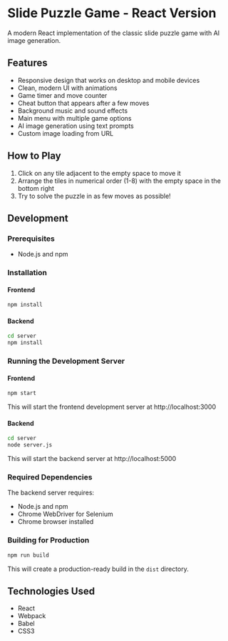 # Slide Puzzle Game - React Version

A modern React implementation of the classic slide puzzle game with AI image generation.

## Features

- Responsive design that works on desktop and mobile devices
- Clean, modern UI with animations
- Game timer and move counter
- Cheat button that appears after a few moves
- Background music and sound effects
- Main menu with multiple game options
- AI image generation using text prompts
- Custom image loading from URL

## How to Play

1. Click on any tile adjacent to the empty space to move it
2. Arrange the tiles in numerical order (1-8) with the empty space in the bottom right
3. Try to solve the puzzle in as few moves as possible!

## Development

### Prerequisites

- Node.js and npm

### Installation

#### Frontend
```bash
npm install
```

#### Backend
```bash
cd server
npm install
```

### Running the Development Server

#### Frontend
```bash
npm start
```
This will start the frontend development server at http://localhost:3000

#### Backend
```bash
cd server
node server.js
```
This will start the backend server at http://localhost:5000

### Required Dependencies

The backend server requires:
- Node.js and npm
- Chrome WebDriver for Selenium
- Chrome browser installed

### Building for Production

```bash
npm run build
```

This will create a production-ready build in the `dist` directory.

## Technologies Used

- React
- Webpack
- Babel
- CSS3

 
